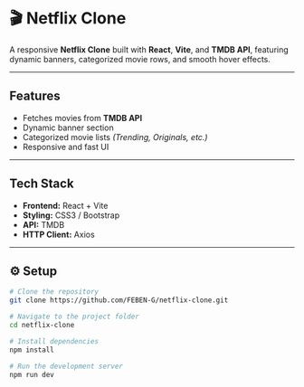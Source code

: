 # 🎬 **Netflix Clone**

A responsive **Netflix Clone** built with **React**, **Vite**, and **TMDB API**, featuring dynamic banners, categorized movie rows, and smooth hover effects.

---

##  **Features**
-  Fetches movies from **TMDB API**  
-  Dynamic banner section  
-  Categorized movie lists *(Trending, Originals, etc.)*  
-  Responsive and fast UI  

---

##  **Tech Stack**
- **Frontend:** React + Vite  
- **Styling:** CSS3 / Bootstrap  
- **API:** TMDB  
- **HTTP Client:** Axios  

---

## ⚙️ **Setup**

```bash
# Clone the repository
git clone https://github.com/FEBEN-G/netflix-clone.git

# Navigate to the project folder
cd netflix-clone

# Install dependencies
npm install

# Run the development server
npm run dev


